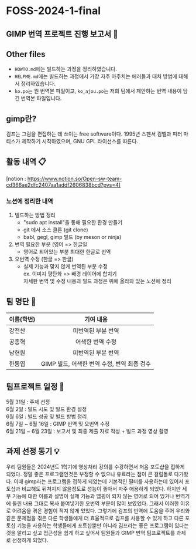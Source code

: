 # FOSS-2024-1-final
## GIMP 번역 프로젝트 진행 보고서 :memo:
## Other files
- `HOWTO.md`에는 빌드하는 과정을 정리하였습니다.
- `HELPME.md`에는 빌드하는 과정에서 가장 자주 마주치는 에러들과 대처 방법에 대해서 정리하였습니다.
- `ko.po`는 원 번역본 파일이고, `ko_ajou.po`는 저희 팀에서 제안하는 번역 내용이 담긴 번역본 파일입니다.
## gimp란?
김프는 그림을 편집하는 데 쓰이는 free software이다. 1995년 스펜서 킴벨과 피터 마티스가 제작하기 시작하였으며, GNU GPL 라이선스를 따른다. 
## 활동 내역 :clipboard:
[notion : https://www.notion.so/Open-sw-team-cd366ae2dfc2407aa1addf2606838bcd?pvs=4]
### 노션에 정리한 내역
1. 빌드하는 방법 정리
    - "sudo apt install"을 통해 필요한 환경 만들기
    - git 에서 소스 클론 (git clone)
    - babl, gegl, gimp 빌드 (by meson or ninja)
2. 번역 필요한 부분 (영어 => 한글일
    - 영어로 되어있는 부분 최대한 한글로 번역
3. 오번역 수정 (한글 => 한글)
    - 실제 기능과 맞지 않게 번역된 부분 수정  
        ex. 이미지 평탄화 => 배경 레이어에 합치기  
자세한 번역 및 수정 내용과 빌드 과정은 위에 올라와 있는 노션에 정리
## 팀 명단 :busts_in_silhouette:
|  이름(학번)        |   기여 내용     |
| ------------------|:---------------:|
| 강전찬  | 미번역된 부분 번역      |
| 공종혁  | 어색한 번역 수정      |
| 남현원  | 미번역된 부분 번역|
| 한동엽  | GIMP 빌드, 어색한 번역 수정, 번역 최종 검수 |

## 팀프로젝트 일정 :calendar:
5월 31일 : 주제 선정  
6월 2일 : 빌드 시도 및 빌드 환경 설정  
6월 6일 : 빌드 성공 및 빌드 방법 정리  
6월 7일 ~ 6월 16일 : GIMP 번역 및 오번역 수정  
6월 21일 ~ 6월 23일 : 보고서 및 최종 제출 자료 작성 + 빌드 과정 영상 촬영  

## 과제 선정 동기 :bulb:
 우리 팀원들은 2024년도 1학기에 영상처리 강의를 수강하면서 처음 포토샵을 접하게 되었다. 정말 좋은 프로그램인것은 부정할 수 없으나 유료라는 
 점이 큰 걸림돌로 다가왔다. 이때 gimp라는 프로그램을 접하게 되었는데 기본적인 필터를 사용하는데 있어서 포토샵과 비교해도 뒤쳐지지 않을정도로 
 성능이 좋아서 자주 애용하게 되었다. 하지만 세부 기능에 대한 이름과 설명이 실제 기능과 맵핑이 되지 않는 영어로 되어 있거나 번역기에 돌린 내용 그대로 복사 붙여넣기한 오번역 부분이 많이 보였었다. 그래서 이러한 이유로 어려움을 겪은 경험이 적지 않게 있었다. 그렇기에 김프의 번역에 도움을 주어 우리와 같은 문제점을 겪은 다른 학생들에게 더 효율적으로 김프를 사용할 수 있게 하고 다른 포토샵 기능을 사용하는 학생들에게 포토샵뿐만 아니라 김프라는 좋은 프로그램이 있다는 것을 알리고 싶고 접근성을 쉽게 하고 싶어서 팀원들과 GIMP 번역 팀프로젝트를 과제로 선정하게 되었다. 
